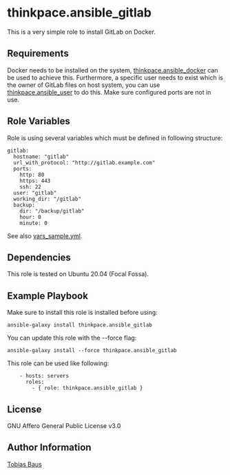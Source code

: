 thinkpace.ansible_gitlab
========================

This is a very simple role to install GitLab on Docker.

Requirements
------------

Docker needs to be installed on the system, [thinkpace.ansible_docker](https://galaxy.ansible.com/thinkpace/ansible_docker) can be used to achieve this. Furthermore, a specific user needs to exist which is the owner of GitLab files on host system, you can use [thinkpace.ansible_user](https://galaxy.ansible.com/thinkpace/ansible_user) to do this. Make sure configured ports are not in use.

Role Variables
--------------

Role is using several variables which must be defined in following structure:

```
gitlab:
  hostname: "gitlab"
  url_with_protocol: "http://gitlab.example.com"
  ports:
    http: 80
    https: 443
    ssh: 22
  user: "gitlab"
  working_dir: "/gitlab"
  backup:
    dir: "/backup/gitlab"
    hour: 0
    minute: 0
```

See also [vars_sample.yml](vars_sample.yml).

Dependencies
------------

This role is tested on Ubuntu 20.04 (Focal Fossa).

Example Playbook
----------------

Make sure to install this role is installed before using:

`ansible-galaxy install thinkpace.ansible_gitlab`

You can update this role with the --force flag:

`ansible-galaxy install --force thinkpace.ansible_gitlab`

This role can be used like following:

```
    - hosts: servers
      roles:
        - { role: thinkpace.ansible_gitlab }
```

License
-------

GNU Affero General Public License v3.0

Author Information
------------------

[Tobias Baus](https://tobiasbaus.de)
